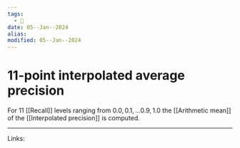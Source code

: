 ```yaml
---
tags:
  - 🌱
date: 05--Jan--2024
alias: 
modified: 05--Jan--2024
---
```

# 11-point interpolated average precision
For 11 [[Recall]] levels ranging from $0.0,0.1, ... 0.9,1.0$ the [[Arithmetic mean]] of the [[Interpolated precision]] is computed.

---
Links:
